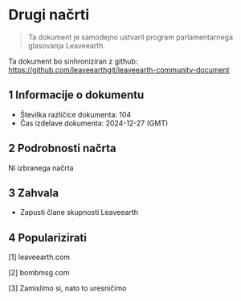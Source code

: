 # Drugi načrti

>Ta dokument je samodejno ustvaril program parlamentarnega glasovanja Leaveearth.

Ta dokument bo sinhroniziran z github: https://github.com/leaveearthgit/leaveearth-community-document

## 1 Informacije o dokumentu

- Številka različice dokumenta: 104
- Čas izdelave dokumenta: 2024-12-27 (GMT)

## 2 Podrobnosti načrta

Ni izbranega načrta

## 3 Zahvala
* Zapusti člane skupnosti Leaveearth

## 4 Popularizirati
[1] leaveearth.com

[2] bombmsg.com

[3] Zamislimo si, nato to uresničimo